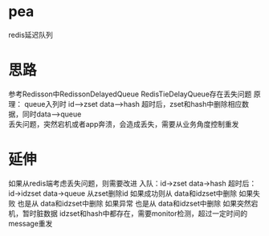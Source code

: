 # pea
redis延迟队列

# 思路
参考Redisson中RedissonDelayedQueue
RedisTieDelayQueue存在丢失问题
原理：
queue入列时 id-->zset  data-->hash
超时后，zset和hash中删除相应数据，同时data-->queue  
丢失问题，突然宕机或者app奔溃，会造成丢失，需要从业务角度控制重发

# 延伸
如果从redis端考虑丢失问题，则需要改进
入队：id->zset  data->hash
超时后：id->idzset data->queue  从zset删除id
如果成功则从 data和idzset中删除
如果失败 也是从 data和idzset中删除
如果异常 也是从 data和idzset中删除
如果突然宕机，暂时脏数据  idzset和hash中都存在，需要monitor检测，超过一定时间的message重发

